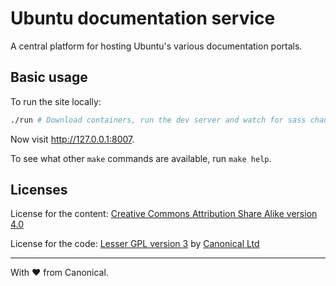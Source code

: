 Ubuntu documentation service
===

A central platform for hosting Ubuntu's various documentation portals.

Basic usage
---

To run the site locally:

``` bash
./run # Download containers, run the dev server and watch for sass changes
```

Now visit <http://127.0.0.1:8007>.

To see what other `make` commands are available, run `make help`.

Licenses
---

License for the content: [Creative Commons Attribution Share Alike version 4.0](https://creativecommons.org/licenses/by-sa/4.0/)

License for the code: [Lesser GPL version 3](http://opensource.org/licenses/lgpl-3.0.html) by [Canonical Ltd](http://www.canonical.com/)

---

With ♥ from Canonical.
